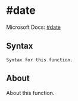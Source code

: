 ---
---

# \#date

Microsoft Docs: [#date](https://docs.microsoft.com/en-us/powerquery-m/sharpdate)

## Syntax

```
Syntax for this function.
```

## About

About this function.

